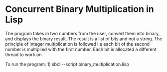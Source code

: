 # Concurrent Binary Multiplication in Lisp

The program takes in two numbers from the user, convert them into binary, and displays the binary result. The result is a list of bits and not a string. The principle of integer multiplication is followed i.e each bit of the second number is multiplied with the first number. Each bit is allocated a different thread to work on.

To run the program:
	1) sbcl --script binary_multiplication.lisp

